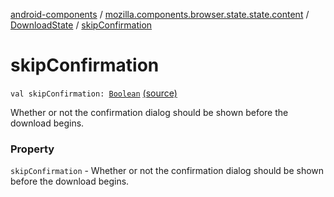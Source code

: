 [android-components](../../index.md) / [mozilla.components.browser.state.state.content](../index.md) / [DownloadState](index.md) / [skipConfirmation](./skip-confirmation.md)

# skipConfirmation

`val skipConfirmation: `[`Boolean`](https://kotlinlang.org/api/latest/jvm/stdlib/kotlin/-boolean/index.html) [(source)](https://github.com/mozilla-mobile/android-components/blob/master/components/browser/state/src/main/java/mozilla/components/browser/state/state/content/DownloadState.kt#L42)

Whether or not the confirmation dialog should be shown before the download begins.

### Property

`skipConfirmation` - Whether or not the confirmation dialog should be shown before the download begins.
